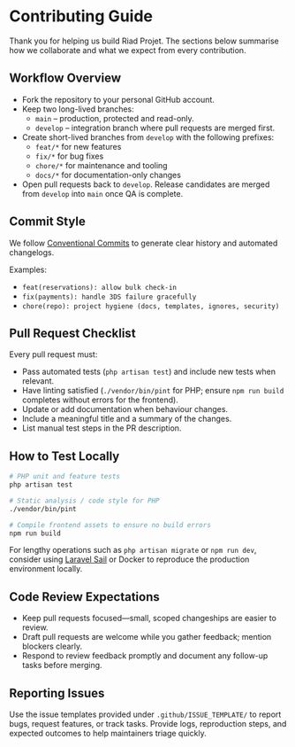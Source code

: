 # Contributing Guide

Thank you for helping us build Riad Projet. The sections below summarise how we collaborate and what we expect from every contribution.

## Workflow Overview
- Fork the repository to your personal GitHub account.
- Keep two long-lived branches:
  - `main` – production, protected and read-only.
  - `develop` – integration branch where pull requests are merged first.
- Create short-lived branches from `develop` with the following prefixes:
  - `feat/*` for new features
  - `fix/*` for bug fixes
  - `chore/*` for maintenance and tooling
  - `docs/*` for documentation-only changes
- Open pull requests back to `develop`. Release candidates are merged from `develop` into `main` once QA is complete.

## Commit Style
We follow [Conventional Commits](https://www.conventionalcommits.org/) to generate clear history and automated changelogs.

Examples:
- `feat(reservations): allow bulk check-in`
- `fix(payments): handle 3DS failure gracefully`
- `chore(repo): project hygiene (docs, templates, ignores, security)`

## Pull Request Checklist
Every pull request must:
- Pass automated tests (`php artisan test`) and include new tests when relevant.
- Have linting satisfied (`./vendor/bin/pint` for PHP; ensure `npm run build` completes without errors for the frontend).
- Update or add documentation when behaviour changes.
- Include a meaningful title and a summary of the changes.
- List manual test steps in the PR description.

## How to Test Locally
```bash
# PHP unit and feature tests
php artisan test

# Static analysis / code style for PHP
./vendor/bin/pint

# Compile frontend assets to ensure no build errors
npm run build
```

For lengthy operations such as `php artisan migrate` or `npm run dev`, consider using [Laravel Sail](https://laravel.com/docs/sail) or Docker to reproduce the production environment locally.

## Code Review Expectations
- Keep pull requests focused—small, scoped changeships are easier to review.
- Draft pull requests are welcome while you gather feedback; mention blockers clearly.
- Respond to review feedback promptly and document any follow-up tasks before merging.

## Reporting Issues
Use the issue templates provided under `.github/ISSUE_TEMPLATE/` to report bugs, request features, or track tasks. Provide logs, reproduction steps, and expected outcomes to help maintainers triage quickly.
